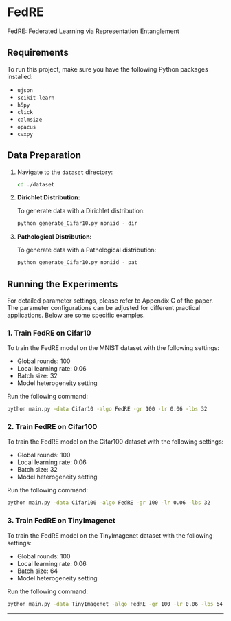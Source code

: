 # FedRE

FedRE: Federated Learning via Representation Entanglement
 
## Requirements

To run this project, make sure you have the following Python packages installed:

- `ujson`
- `scikit-learn`
- `h5py`
- `click`
- `calmsize`
- `opacus`
- `cvxpy`

## Data Preparation

1. Navigate to the `dataset` directory:

   ```bash
   cd ./dataset
   ```

2. **Dirichlet Distribution:**

   To generate data with a Dirichlet distribution:

   ```bash
   python generate_Cifar10.py noniid - dir
   ```

3. **Pathological Distribution:**

   To generate data with a Pathological distribution:

   ```bash
   python generate_Cifar10.py noniid - pat
   ```

## Running the Experiments

For detailed parameter settings, please refer to Appendix C of the paper. The parameter configurations can be adjusted for different practical applications. Below are some specific examples.

### 1. Train FedRE on Cifar10

To train the FedRE model on the MNIST dataset with the following settings:
- Global rounds: 100
- Local learning rate: 0.06
- Batch size: 32
- Model heterogeneity setting

Run the following command:

```bash
python main.py -data Cifar10 -algo FedRE -gr 100 -lr 0.06 -lbs 32
```

### 2. Train FedRE on Cifar100

To train the FedRE model on the Cifar100 dataset with the following settings:
- Global rounds: 100
- Local learning rate: 0.06
- Batch size: 32
- Model heterogeneity setting

Run the following command:

```bash
python main.py -data Cifar100 -algo FedRE -gr 100 -lr 0.06 -lbs 32
```

### 3. Train FedRE on TinyImagenet

To train the FedRE model on the TinyImagenet dataset with the following settings:
- Global rounds: 100
- Local learning rate: 0.06
- Batch size: 64
- Model heterogeneity setting

Run the following command:

```bash
python main.py -data TinyImagenet -algo FedRE -gr 100 -lr 0.06 -lbs 64
```

---

